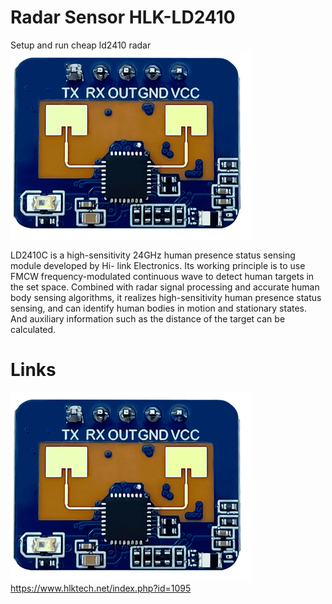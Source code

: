 # Radar Sensor HLK-LD2410
Setup and run cheap ld2410 radar 
![File not found](ld2410.png)

LD2410C is a high-sensitivity 24GHz human presence status sensing module developed by Hi-
link Electronics. Its working principle is to use FMCW frequency-modulated continuous wave to
detect human targets in the set space. Combined with radar signal processing and accurate human
body sensing algorithms, it realizes high-sensitivity human presence status sensing, and can identify
human bodies in motion and stationary states. And auxiliary information such as the distance of the
target can be calculated.
# Links
![File not found](ld2410.png)
https://www.hlktech.net/index.php?id=1095
